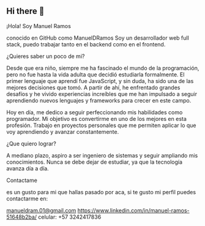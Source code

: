 ## Hi there 👋

¡Hola! Soy Manuel Ramos

conocido en GitHub como ManuelDRamos
Soy un desarrollador web full stack, puedo trabajar tanto en el backend como en el frontend.


¿Quieres saber un poco de mi?


Desde que era niño, siempre me ha fascinado el mundo de la programación, pero no fue hasta la vida adulta que decidió estudiarla formalmente. El primer lenguaje que aprendí fue JavaScript, y sin duda, ha sido una de las mejores decisiones que tomó. A partir de ahí, he enfrentado grandes desafíos y he vivido experiencias increíbles que me han impulsado a seguir aprendiendo nuevos lenguajes y frameworks para crecer en este campo.

Hoy en día, me dedico a seguir perfeccionando mis habilidades como programador. Mi objetivo es convertirme en uno de los mejores en esta profesión. Trabajo en proyectos personales que me permiten aplicar lo que voy aprendiendo y avanzar constantemente.


¿Que quiero lograr?

A mediano plazo, aspiro a ser ingeniero de sistemas y seguir ampliando mis conocimientos. Nunca se debe dejar de estudiar, ya que la tecnología avanza día a día.


Contactame

es un gusto para mi que hallas pasado por aca, si te gusto mi perfil puedes contactarme en:


manueldram.01@gmail.com
https://www.linkedin.com/in/manuel-ramos-51648b2ba/
celular: +57 3242417836

<!--
**ManuelDRamos/ManuelDRamos** is a ✨ _special_ ✨ repository because its `README.md` (this file) appears on your GitHub profile.

Here are some ideas to get you started:

- 🔭 I’m currently working on ...
- 🌱 I’m currently learning ...
- 👯 I’m looking to collaborate on ...
- 🤔 I’m looking for help with ...
- 💬 Ask me about ...
- 📫 How to reach me: ...
- 😄 Pronouns: ...
- ⚡ Fun fact: ...
-->
